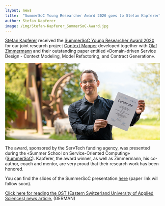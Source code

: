 ```yaml
---
layout: news
title:  "SummerSoC Young Researcher Award 2020 goes to Stefan Kapferer"
author: Stefan Kapferer
image: /img/Stefan-Kapferer_SummerSoC-Award.jpg
---
```


[Stefan Kapferer](https://stefan.kapferer.ch) received the [SummerSoC Young Researcher Award 2020](https://servtech.info/2020/09/14/summersoc-young-researcher-award-2020-goes-to-stefan-kapferer/) for our joint research project [Context Mapper](https://contextmapper.org/) developed together with [Olaf Zimmermann](https://ozimmer.ch/) and their outstanding paper entitled «Domain-driven Service Design - Context Modeling, Model Refactoring, and Contract Generation». 

![SummerSoC Young Researcher Award 2020 goes to Stefan Kapferer](/img/Stefan-Kapferer_SummerSoC-Award.jpg)

The award, sponsored by the ServTech funding agency, was presented during the «Summer School on Service-Oriented Computing» ([SummerSoC](https://www.summersoc.eu/)). Kapferer, the award winner, as well as Zimmermann, his co-author, coach and mentor, are very proud that their research work has been honored.

You can find the slides of the SummerSoC presentation [here](/background-and-publications/) (paper link will follow soon).

[Click here for reading the OST (Eastern Switzerland University of Applied Sciences) news article.](https://www.ost.ch/de/news/article/stefan-kapferer-gewinnt-young-researcher-award/) (GERMAN)
